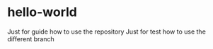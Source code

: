 # hello-world
Just for guide how to use the repository
Just for test how to use the different branch
